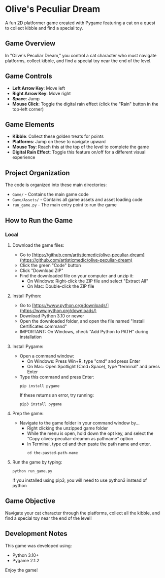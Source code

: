 
# Olive's Peculiar Dream

A fun 2D platformer game created with Pygame featuring a cat on a quest to collect kibble and find a special toy.

## Game Overview

In "Olive's Peculiar Dream," you control a cat character who must navigate platforms, collect kibble, and find a special toy near the end of the level.

## Game Controls

- **Left Arrow Key**: Move left
- **Right Arrow Key**: Move right  
- **Space**: Jump
- **Mouse Click**: Toggle the digital rain effect (click the "Rain" button in the top-left corner)

## Game Elements

- **Kibble**: Collect these golden treats for points
- **Platforms**: Jump on these to navigate upward
- **Mouse Toy**: Reach this at the top of the level to complete the game
- **Digital Rain Effect**: Toggle this feature on/off for a different visual experience

## Project Organization

The code is organized into these main directories:
- `Game/` - Contains the main game code
- `Game/Assets/` - Contains all game assets and asset loading code
- `run_game.py` - The main entry point to run the game

## How to Run the Game

### Local

1. Download the game files:
   - Go to [https://github.com/artisticmedic/olive-peculiar-dream](https://github.com/artisticmedic/olive-peculiar-dream)
   - Click the green "Code" button
   - Click "Download ZIP"
   - Find the downloaded file on your computer and unzip it:
     - On Windows: Right-click the ZIP file and select "Extract All"
     - On Mac: Double-click the ZIP file

2. Install Python:
   - Go to [https://www.python.org/downloads/](https://www.python.org/downloads/)
   - Download Python 3.10 or newer
   - Open the downloaded folder, and open the file named "Install Certificates.command"
   - IMPORTANT: On Windows, check "Add Python to PATH" during installation

3. Install Pygame:
   - Open a command window:
     - On Windows: Press Win+R, type "cmd" and press Enter
     - On Mac: Open Spotlight (Cmd+Space), type "terminal" and press Enter
   - Type this command and press Enter:
     ```
     pip install pygame
     ```
     If these returns an error, try running:
     ```
     pip3 install pygame
     ```

4. Prep the game:
   - Navigate to the game folder in your command window by...
      - Right clicking the unzipped game folder
      - While the menu is open, hold down the opt key, and select the "Copy olives-peculiar-dreamm as pathname" option
      - In Terminal, type cd and then paste the path name and enter.
        ```
        cd the-pasted-path-name
        ```
5. Run the game by typing:
     ```
     python run_game.py
     ```
     If you installed using pip3, you will need to use python3 instead of python

## Game Objective

Navigate your cat character through the platforms, collect all the kibble, and find a special toy near the end of the level!

## Development Notes

This game was developed using:
- Python 3.10+
- Pygame 2.1.2

Enjoy the game!
